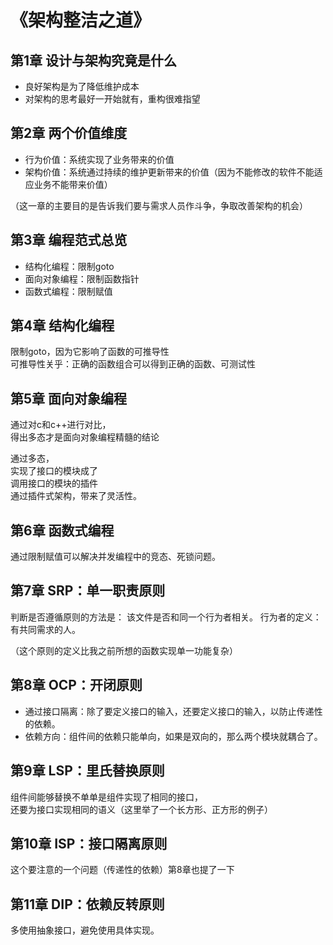 # 《架构整洁之道》
## 第1章 设计与架构究竟是什么
* 良好架构是为了降低维护成本
* 对架构的思考最好一开始就有，重构很难指望



## 第2章 两个价值维度
* 行为价值：系统实现了业务带来的价值
* 架构价值：系统通过持续的维护更新带来的价值（因为不能修改的软件不能适应业务不能带来价值）

（这一章的主要目的是告诉我们要与需求人员作斗争，争取改善架构的机会）



## 第3章 编程范式总览

* 结构化编程：限制goto
* 面向对象编程：限制函数指针
* 函数式编程：限制赋值



## 第4章 结构化编程
限制goto，因为它影响了函数的可推导性<br>
可推导性关乎：正确的函数组合可以得到正确的函数、可测试性



## 第5章 面向对象编程
通过对c和c++进行对比，<br>
得出多态才是面向对象编程精髓的结论<br>

通过多态，<br>
实现了接口的模块成了<br>
调用接口的模块的插件<br>
通过插件式架构，带来了灵活性。



## 第6章 函数式编程
通过限制赋值可以解决并发编程中的竞态、死锁问题。



## 第7章 SRP：单一职责原则
判断是否遵循原则的方法是：
该文件是否和同一个行为者相关。
行为者的定义：有共同需求的人。

（这个原则的定义比我之前所想的函数实现单一功能复杂）


## 第8章 OCP：开闭原则

* 通过接口隔离：除了要定义接口的输入，还要定义接口的输入，以防止传递性的依赖。
* 依赖方向：组件间的依赖只能单向，如果是双向的，那么两个模块就耦合了。




## 第9章 LSP：里氏替换原则

组件间能够替换不单单是组件实现了相同的接口，<br>
还要为接口实现相同的语义（这里举了一个长方形、正方形的例子）




## 第10章 ISP：接口隔离原则

这个要注意的一个问题（传递性的依赖）第8章也提了一下




## 第11章 DIP：依赖反转原则

多使用抽象接口，避免使用具体实现。